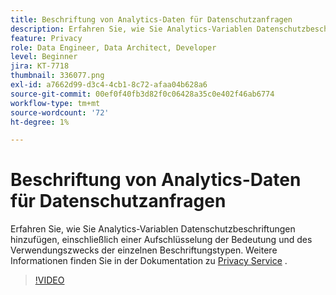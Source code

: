 ```yaml
---
title: Beschriftung von Analytics-Daten für Datenschutzanfragen
description: Erfahren Sie, wie Sie Analytics-Variablen Datenschutzbeschriftungen hinzufügen, einschließlich einer Aufschlüsselung der Bedeutung und des Verwendungszwecks der einzelnen Beschriftungstypen.
feature: Privacy
role: Data Engineer, Data Architect, Developer
level: Beginner
jira: KT-7718
thumbnail: 336077.png
exl-id: a7662d99-d3c4-4cb1-8c72-afaa04b628a6
source-git-commit: 00ef0f40fb3d82f0c06428a35c0e402f46ab6774
workflow-type: tm+mt
source-wordcount: '72'
ht-degree: 1%

---
```


# Beschriftung von Analytics-Daten für Datenschutzanfragen

Erfahren Sie, wie Sie Analytics-Variablen Datenschutzbeschriftungen hinzufügen, einschließlich einer Aufschlüsselung der Bedeutung und des Verwendungszwecks der einzelnen Beschriftungstypen. Weitere Informationen finden Sie in der Dokumentation zu [Privacy Service](https://experienceleague.adobe.com/docs/experience-platform/privacy/home.html?lang=de) .

>[!VIDEO](https://video.tv.adobe.com/v/336077?learn=on)
